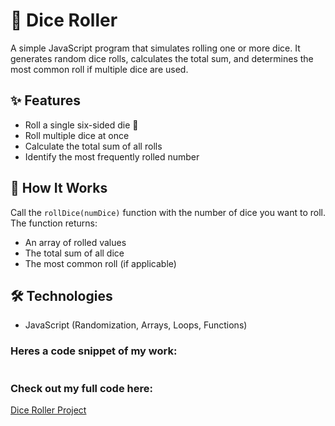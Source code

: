 # 🎲 Dice Roller  

A simple JavaScript program that simulates rolling one or more dice. It generates random dice rolls, calculates the total sum, and determines the most common roll if multiple dice are used.  

## ✨ Features  
- Roll a single six-sided die 🎲  
- Roll multiple dice at once  
- Calculate the total sum of all rolls  
- Identify the most frequently rolled number  

## 🚀 How It Works  
Call the `rollDice(numDice)` function with the number of dice you want to roll. The function returns:  

- An array of rolled values  
- The total sum of all dice  
- The most common roll (if applicable)  

## 🛠 Technologies

- JavaScript (Randomization, Arrays, Loops, Functions)

### Heres a code snippet of my work:

```javascript

```

### Check out my full code here: 

[Dice Roller Project](Dice%20Roller.js)
